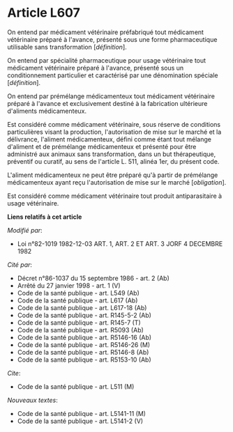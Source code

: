 # Article L607

On entend par médicament vétérinaire préfabriqué tout médicament vétérinaire préparé à l'avance, présenté sous une forme
pharmaceutique utilisable sans transformation [*définition*].

On entend par spécialité pharmaceutique pour usage vétérinaire tout médicament vétérinaire préparé à l'avance, présenté sous
un conditionnement particulier et caractérisé par une dénomination spéciale [*définition*].

On entend par prémélange médicamenteux tout médicament vétérinaire préparé à l'avance et exclusivement destiné à la
fabrication ultérieure d'aliments médicamenteux.

Est considéré comme médicament vétérinaire, sous réserve de conditions particulières visant la production, l'autorisation de
mise sur le marché et la délivrance, l'aliment médicamenteux, défini comme étant tout mélange d'aliment et de prémélange
médicamenteux et présenté pour être administré aux animaux sans transformation, dans un but thérapeutique, préventif ou
curatif, au sens de l'article L. 511, alinéa 1er, du présent code.

L'aliment médicamenteux ne peut être préparé qu'à partir de prémélange médicamenteux ayant reçu l'autorisation de mise sur le
marché [*obligation*].

Est considéré comme médicament vétérinaire tout produit antiparasitaire à usage vétérinaire.

**Liens relatifs à cet article**

_Modifié par_:

  - Loi n°82-1019 1982-12-03 ART. 1, ART. 2 ET ART. 3 JORF 4 DECEMBRE 1982

_Cité par_:

  - Décret n°86-1037 du 15 septembre 1986 - art. 2 (Ab)
  - Arrêté du 27 janvier 1998 - art. 1 (V)
  - Code de la santé publique - art. L549 (Ab)
  - Code de la santé publique - art. L617 (Ab)
  - Code de la santé publique - art. L617-18 (Ab)
  - Code de la santé publique - art. R145-5-2 (Ab)
  - Code de la santé publique - art. R145-7 (T)
  - Code de la santé publique - art. R5093 (Ab)
  - Code de la santé publique - art. R5146-16 (Ab)
  - Code de la santé publique - art. R5146-26 (M)
  - Code de la santé publique - art. R5146-8 (Ab)
  - Code de la santé publique - art. R5153-10 (Ab)

_Cite_:

  - Code de la santé publique - art. L511 (M)

_Nouveaux textes_:

  - Code de la santé publique - art. L5141-11 (M)
  - Code de la santé publique - art. L5141-2 (V)
